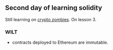 ## Second day of learning solidity

Still learning on [crypto zombies](https://cryptozombies.io/). On lesson 3.

### WILT

- contracts deployed to Ethereum are immutable.
